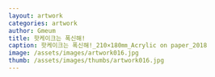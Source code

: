 ```yaml
---
layout: artwork
categories: artwork
author: Gmeum
title: 핫케이크는 폭신해!
caption: 핫케이크는 폭신해!_210×180㎜_Acrylic on paper_2018
image: /assets/images/artwork016.jpg
thumb: /assets/images/thumbs/artwork016.jpg
---
```

